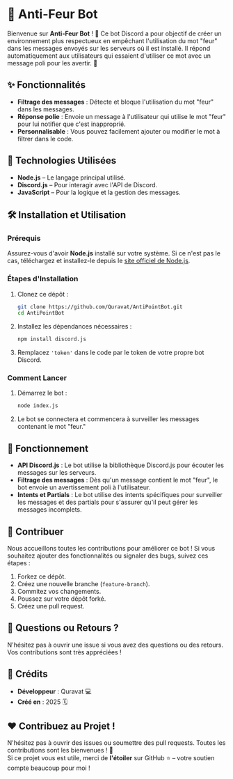 # 🚫 Anti-Feur Bot

Bienvenue sur **Anti-Feur Bot** ! 🎉 Ce bot Discord a pour objectif de créer un environnement plus respectueux en empêchant l'utilisation du mot "feur" dans les messages envoyés sur les serveurs où il est installé. Il répond automatiquement aux utilisateurs qui essaient d'utiliser ce mot avec un message poli pour les avertir. 🌟

## ✨ Fonctionnalités

- **Filtrage des messages** : Détecte et bloque l'utilisation du mot "feur" dans les messages.
- **Réponse polie** : Envoie un message à l'utilisateur qui utilise le mot "feur" pour lui notifier que c'est inapproprié.
- **Personnalisable** : Vous pouvez facilement ajouter ou modifier le mot à filtrer dans le code.

## 🔧 Technologies Utilisées

- **Node.js** – Le langage principal utilisé.
- **Discord.js** – Pour interagir avec l'API de Discord.
- **JavaScript** – Pour la logique et la gestion des messages.

## 🛠️ Installation et Utilisation

### Prérequis

Assurez-vous d'avoir **Node.js** installé sur votre système. Si ce n'est pas le cas, téléchargez et installez-le depuis le [site officiel de Node.js](https://nodejs.org/).

### Étapes d'Installation

1. Clonez ce dépôt :
   ```bash
   git clone https://github.com/Quravat/AntiPointBot.git
   cd AntiPointBot
   ```

2. Installez les dépendances nécessaires :
   ```bash
   npm install discord.js
   ```

3. Remplacez `'token'` dans le code par le token de votre propre bot Discord.

### Comment Lancer

1. Démarrez le bot :
   ```bash
   node index.js
   ```

2. Le bot se connectera et commencera à surveiller les messages contenant le mot "feur."

## 📝 Fonctionnement

- **API Discord.js** : Le bot utilise la bibliothèque Discord.js pour écouter les messages sur les serveurs.
- **Filtrage des messages** : Dès qu'un message contient le mot "feur", le bot envoie un avertissement poli à l'utilisateur.
- **Intents et Partials** : Le bot utilise des intents spécifiques pour surveiller les messages et des partials pour s'assurer qu'il peut gérer les messages incomplets.

## 🤝 Contribuer

Nous accueillons toutes les contributions pour améliorer ce bot ! Si vous souhaitez ajouter des fonctionnalités ou signaler des bugs, suivez ces étapes :

1. Forkez ce dépôt.
2. Créez une nouvelle branche (`feature-branch`).
3. Commitez vos changements.
4. Poussez sur votre dépôt forké.
5. Créez une pull request.

## 💬 Questions ou Retours ?

N'hésitez pas à ouvrir une issue si vous avez des questions ou des retours. Vos contributions sont très appréciées !

## 📝 Crédits

- **Développeur** : Quravat 💻  
- **Créé en** : 2025 🗓️  

## ❤️ Contribuez au Projet !

N'hésitez pas à ouvrir des issues ou soumettre des pull requests. Toutes les contributions sont les bienvenues ! 🙌  
Si ce projet vous est utile, merci de **l'étoiler** sur GitHub ⭐ – votre soutien compte beaucoup pour moi !  
